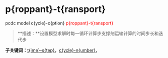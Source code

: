 # p{roppant}-t{ransport}
pcdc model c{ycle}-o{ption} <span style='color: red;'>p{roppant}-t{ransport}</span>
> **描述：**设置模型求解时每一循环计算步支撑剂运输计算的时间步长和迭代步

**子关键词：**[t{ime}-s{tep}](model/c{ycle}-o{ption}/p{roppant}-t{ransport}/t{ime}-s{tep}/)，[c{ycle}-n{umber}](model/c{ycle}-o{ption}/p{roppant}-t{ransport}/c{ycle}-n{umber}/)，
